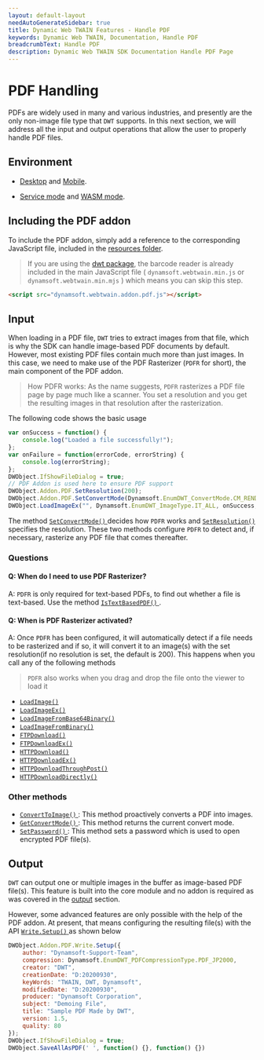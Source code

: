```yaml
---
layout: default-layout
needAutoGenerateSidebar: true
title: Dynamic Web TWAIN Features - Handle PDF
keywords: Dynamic Web TWAIN, Documentation, Handle PDF
breadcrumbText: Handle PDF
description: Dynamic Web TWAIN SDK Documentation Handle PDF Page
---
```


# PDF Handling 

PDFs are widely used in many and various industries, and presently are the only non-image file type that `DWT` supports. In this next section, we will address all the input and output operations that allow the user to properly handle PDF files.

## Environment

* [Desktop]({{site.getstarted}}platform.html#browsers-on-desktop-devices) and [Mobile]({{site.getstarted}}platform.html#browsers-on-mobile-devices).

* [Service mode]({{site.indepth}}features/initialize.html#service-mode) and [WASM mode]({{site.indepth}}features/initialize.html#wasm-mode).

## Including the PDF addon 

To include the PDF addon, simply add a reference to the corresponding JavaScript file, included in the [resources folder]({{site.about}}faqs.html#what-are-the-resources-files).

> If you are using the [dwt package](https://www.npmjs.com/package/dwt), the barcode reader is already included in the main JavaScript file ( `dynamsoft.webtwain.min.js` or `dynamsoft.webtwain.min.mjs` ) which means you can skip this step.

``` html
<script src="dynamsoft.webtwain.addon.pdf.js"></script>
```

## Input

When loading in a PDF file, `DWT` tries to extract images from that file, which is why the SDK can handle image-based PDF documents by default. However, most existing PDF files contain much more than just images. In this case, we need to make use of the PDF Rasterizer (`PDFR` for short), the main component of the PDF addon.

> How PDFR works: As the name suggests, `PDFR` rasterizes a PDF file page by page much like a scanner. You set a resolution and you get the resulting images in that resolution after the rasterization. 

The following code shows the basic usage

``` javascript
var onSuccess = function() {
    console.log("Loaded a file successfully!");
};
var onFailure = function(errorCode, errorString) {
    console.log(errorString);
};
DWObject.IfShowFileDialog = true;
// PDF Addon is used here to ensure PDF support
DWObject.Addon.PDF.SetResolution(200);
DWObject.Addon.PDF.SetConvertMode(Dynamsoft.EnumDWT_ConvertMode.CM_RENDERALL);
DWObject.LoadImageEx("", Dynamsoft.EnumDWT_ImageType.IT_ALL, onSuccess, onFailure);
```

The method [ `SetConvertMode()` ]({{site.info}}api/Addon_PDF.html#setconvertmode) decides how `PDFR` works and [ `SetResolution()` ]({{site.info}}api/Addon_PDF.html#setresolution) specifies the resolution. These two methods configure `PDFR` to detect and, if necessary, rasterize any PDF file that comes thereafter.

### Questions

#### Q: When do I need to use PDF Rasterizer?

A: `PDFR` is only required for text-based PDFs, to find out whether a file is text-based. Use the method [ `IsTextBasedPDF()` ]({{site.info}}api/Addon_PDF.html#istextbasedpdf) .

#### Q: When is PDF Rasterizer activated?

A: Once `PDFR` has been configured, it will automatically detect if a file needs to be rasterized and if so, it will convert it to an image(s) with the set resolution(if no resolution is set, the default is 200). This happens when you call any of the following methods

> `PDFR` also works when you drag and drop the file onto the viewer to load it

* [ `LoadImage()` ]({{site.info}}api/WebTwain_IO.html#loadimage)
* [ `LoadImageEx()` ]({{site.info}}api/WebTwain_IO.html#loadimageex)
* [ `LoadImageFromBase64Binary()` ]({{site.info}}api/WebTwain_IO.html#loadimagefrombase64binary)
* [ `LoadImageFromBinary()` ]({{site.info}}api/WebTwain_IO.html#loadimagefrombinary)
* [ `FTPDownload()` ]({{site.info}}api/WebTwain_IO.html#ftpdownload)
* [ `FTPDownloadEx()` ]({{site.info}}api/WebTwain_IO.html#ftpdownloadex)
* [ `HTTPDownload()` ]({{site.info}}api/WebTwain_IO.html#httpdownload)
* [ `HTTPDownloadEx()` ]({{site.info}}api/WebTwain_IO.html#httpdownloadex)
* [ `HTTPDownloadThroughPost()` ]({{site.info}}api/WebTwain_IO.html#httpdownloadthroughpost)
* [ `HTTPDownloadDirectly()` ]({{site.info}}api/WebTwain_IO.html#httpdownloaddirectly)

### Other methods

* [ `ConvertToImage()` ]({{site.info}}api/Addon_PDF.html#converttoimage): This method proactively converts a PDF into images.
* [ `GetConvertMode()` ]({{site.info}}api/Addon_PDF.html#getconvertmode): This method returns the current convert mode.
* [ `SetPassword()` ]({{site.info}}api/Addon_PDF.html#setpassword): This method sets a password which is used to open encrypted PDF file(s).

## Output

`DWT` can output one or multiple images in the buffer as image-based PDF file(s). This feature is built into the core module and no addon is required as was covered in the [output]({{site.indepth}}features/output.html) section.

However, some advanced features are only possible with the help of the PDF addon. At present, that means configuring the resulting file(s) with the API [ `Write.Setup()` ]({{site.info}}api/Addon_PDF.html#writesetup) as shown below

``` javascript
DWObject.Addon.PDF.Write.Setup({
    author: "Dynamsoft-Support-Team",
    compression: Dynamsoft.EnumDWT_PDFCompressionType.PDF_JP2000,
    creator: "DWT",
    creationDate: "D:20200930",
    keyWords: "TWAIN, DWT, Dynamsoft",
    modifiedDate: "D:20200930",
    producer: "Dynamsoft Corporation",
    subject: "Demoing File",
    title: "Sample PDF Made by DWT",
    version: 1.5,
    quality: 80
});
DWObject.IfShowFileDialog = true;
DWObject.SaveAllAsPDF(' ', function() {}, function() {})
```
